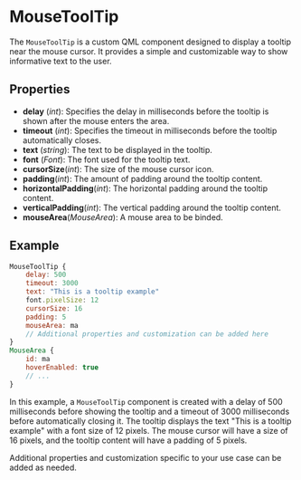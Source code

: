 # MouseToolTip

The `MouseToolTip` is a custom QML component designed to display a tooltip near the mouse cursor. It provides a simple and customizable way to show informative text to the user.

## Properties

- **delay** (*int*): Specifies the delay in milliseconds before the tooltip is shown after the mouse enters the area.
- **timeout** (*int*): Specifies the timeout in milliseconds before the tooltip automatically closes.
- **text** (*string*): The text to be displayed in the tooltip.
- **font** (*Font*): The font used for the tooltip text.
- **cursorSize**(*int*): The size of the mouse cursor icon.
- **padding**(*int*): The amount of padding around the tooltip content.
- **horizontalPadding**(*int*): The horizontal padding around the tooltip content.
- **verticalPadding**(*int*): The vertical padding around the tooltip content.
- **mouseArea**(*MouseArea*): A mouse area to be binded.

## Example

```qml
MouseToolTip {
    delay: 500
    timeout: 3000
    text: "This is a tooltip example"
    font.pixelSize: 12
    cursorSize: 16
    padding: 5
    mouseArea: ma
    // Additional properties and customization can be added here
}
MouseArea {
    id: ma
    hoverEnabled: true
    // ...
}
```

In this example, a `MouseToolTip` component is created with a delay of 500 milliseconds before showing the tooltip and a timeout of 3000 milliseconds before automatically closing it. The tooltip displays the text "This is a tooltip example" with a font size of 12 pixels. The mouse cursor will have a size of 16 pixels, and the tooltip content will have a padding of 5 pixels.

Additional properties and customization specific to your use case can be added as needed.